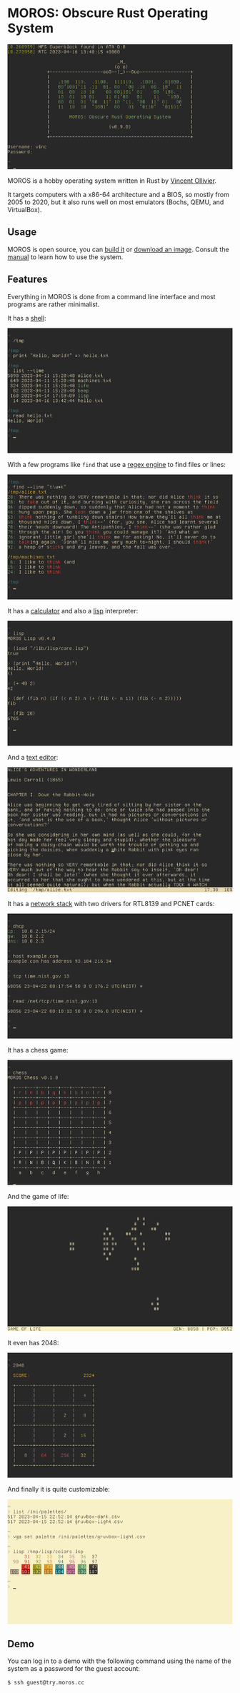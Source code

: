 # MOROS: Obscure Rust Operating System

![screenshot](moros.png)

MOROS is a hobby operating system written in Rust by [Vincent Ollivier](https://vinc.cc).

It targets computers with a x86-64 architecture and a BIOS, so mostly from 2005
to 2020, but it also runs well on most emulators (Bochs, QEMU, and VirtualBox).


## Usage

MOROS is open source, you can [build it](https://github.com/vinc/moros)
or [download an image](https://github.com/vinc/moros/releases). Consult the
[manual](manual.md) to learn how to use the system.



## Features

Everything in MOROS is done from a command line interface and most programs are
rather minimalist.

It has a [shell](shell.md):

![screenshot](shell.png)

With a few programs like `find` that use a [regex engine](regex.md) to find
files or lines:

![screenshot](find.png)

It has a [calculator](calculator.md) and also a [lisp](lisp.md) interpreter:

![screenshot](lisp.png)

And a [text editor](editor.md):

![screenshot](edit.png)

It has a [network stack](network.md) with two drivers for RTL8139 and PCNET cards:

![screenshot](network.png)

It has a chess game:

![chess](chess.png)

And the game of life:

![life](life.png)

It even has 2048:

![2048](2048.png)

And finally it is quite customizable:

![light](light.png)


## Demo

You can log in to a demo with the following command using the name of the
system as a password for the guest account:

    $ ssh guest@try.moros.cc

